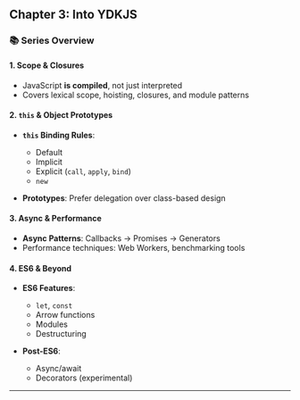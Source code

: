 ## **Chapter 3: Into YDKJS**

### 📚 Series Overview

#### 1. Scope & Closures

-   JavaScript **is compiled**, not just interpreted
-   Covers lexical scope, hoisting, closures, and module patterns

#### 2. `this` & Object Prototypes

-   **`this` Binding Rules**:

    -   Default
    -   Implicit
    -   Explicit (`call`, `apply`, `bind`)
    -   `new`

-   **Prototypes**: Prefer delegation over class-based design

#### 3. Async & Performance

-   **Async Patterns**: Callbacks → Promises → Generators
-   Performance techniques: Web Workers, benchmarking tools

#### 4. ES6 & Beyond

-   **ES6 Features**:

    -   `let`, `const`
    -   Arrow functions
    -   Modules
    -   Destructuring

-   **Post-ES6**:

    -   Async/await
    -   Decorators (experimental)

---
